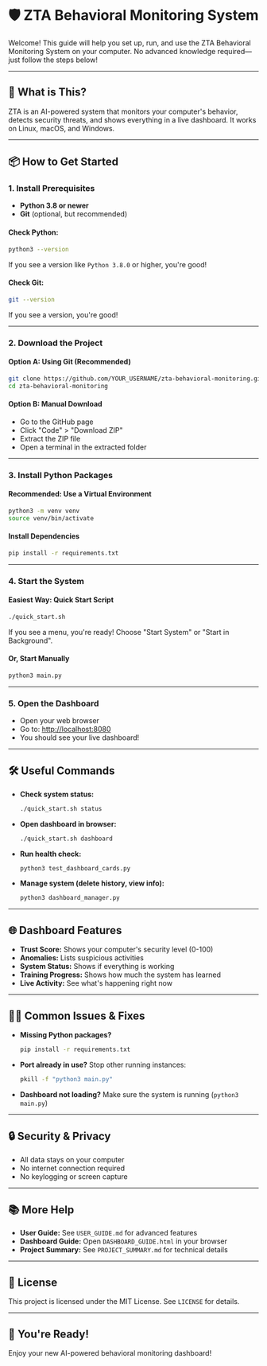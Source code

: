 # 🛡️ ZTA Behavioral Monitoring System

Welcome! This guide will help you set up, run, and use the ZTA Behavioral Monitoring System on your computer. No advanced knowledge required—just follow the steps below!

---

## 🚀 What is This?

ZTA is an AI-powered system that monitors your computer's behavior, detects security threats, and shows everything in a live dashboard. It works on Linux, macOS, and Windows.

---

## 📦 How to Get Started

### 1. **Install Prerequisites**
- **Python 3.8 or newer**
- **Git** (optional, but recommended)

#### Check Python:
```bash
python3 --version
```
If you see a version like `Python 3.8.0` or higher, you're good!

#### Check Git:
```bash
git --version
```
If you see a version, you're good!

---

### 2. **Download the Project**

#### Option A: Using Git (Recommended)
```bash
git clone https://github.com/YOUR_USERNAME/zta-behavioral-monitoring.git
cd zta-behavioral-monitoring
```

#### Option B: Manual Download
- Go to the GitHub page
- Click "Code" > "Download ZIP"
- Extract the ZIP file
- Open a terminal in the extracted folder

---

### 3. **Install Python Packages**

#### Recommended: Use a Virtual Environment
```bash
python3 -m venv venv
source venv/bin/activate
```

#### Install Dependencies
```bash
pip install -r requirements.txt
```

---

### 4. **Start the System**

#### Easiest Way: Quick Start Script
```bash
./quick_start.sh
```
If you see a menu, you're ready! Choose "Start System" or "Start in Background".

#### Or, Start Manually
```bash
python3 main.py
```

---

### 5. **Open the Dashboard**

- Open your web browser
- Go to: [http://localhost:8080](http://localhost:8080)
- You should see your live dashboard!

---

## 🛠️ Useful Commands

- **Check system status:**
  ```bash
  ./quick_start.sh status
  ```
- **Open dashboard in browser:**
  ```bash
  ./quick_start.sh dashboard
  ```
- **Run health check:**
  ```bash
  python3 test_dashboard_cards.py
  ```
- **Manage system (delete history, view info):**
  ```bash
  python3 dashboard_manager.py
  ```

---

## 🌐 Dashboard Features

- **Trust Score:** Shows your computer's security level (0-100)
- **Anomalies:** Lists suspicious activities
- **System Status:** Shows if everything is working
- **Training Progress:** Shows how much the system has learned
- **Live Activity:** See what's happening right now

---

## 🧑‍💻 Common Issues & Fixes

- **Missing Python packages?**
  ```bash
  pip install -r requirements.txt
  ```
- **Port already in use?**
  Stop other running instances:
  ```bash
  pkill -f "python3 main.py"
  ```
- **Dashboard not loading?**
  Make sure the system is running (`python3 main.py`)

---

## 🔒 Security & Privacy

- All data stays on your computer
- No internet connection required
- No keylogging or screen capture

---

## 📚 More Help

- **User Guide:** See `USER_GUIDE.md` for advanced features
- **Dashboard Guide:** Open `DASHBOARD_GUIDE.html` in your browser
- **Project Summary:** See `PROJECT_SUMMARY.md` for technical details

---

## 📝 License

This project is licensed under the MIT License. See `LICENSE` for details.

---

## 🎉 You're Ready!

Enjoy your new AI-powered behavioral monitoring dashboard!
